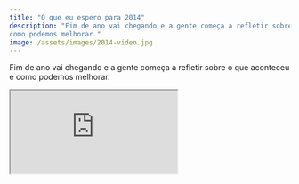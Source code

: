 ```yaml
---
title: "O que eu espero para 2014"
description: "Fim de ano vai chegando e a gente começa a refletir sobre o que aconteceu e
como podemos melhorar."
image: /assets/images/2014-video.jpg
---
```


Fim de ano vai chegando e a gente começa a refletir sobre o que aconteceu e como podemos melhorar.

<div class="iframe-wrap">
  <iframe src="http://www.youtube.com/embed/DfeaBWSdz48">
  </iframe>
</div>